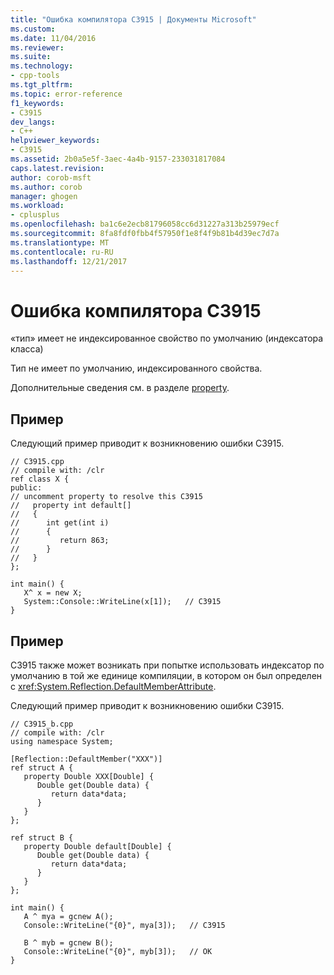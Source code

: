 ```yaml
---
title: "Ошибка компилятора C3915 | Документы Microsoft"
ms.custom: 
ms.date: 11/04/2016
ms.reviewer: 
ms.suite: 
ms.technology:
- cpp-tools
ms.tgt_pltfrm: 
ms.topic: error-reference
f1_keywords:
- C3915
dev_langs:
- C++
helpviewer_keywords:
- C3915
ms.assetid: 2b0a5e5f-3aec-4a4b-9157-233031817084
caps.latest.revision: 
author: corob-msft
ms.author: corob
manager: ghogen
ms.workload:
- cplusplus
ms.openlocfilehash: ba1c6e2ecb81796058cc6d31227a313b25979ecf
ms.sourcegitcommit: 8fa8fdf0fbb4f57950f1e8f4f9b81b4d39ec7d7a
ms.translationtype: MT
ms.contentlocale: ru-RU
ms.lasthandoff: 12/21/2017
---
```

# <a name="compiler-error-c3915"></a>Ошибка компилятора C3915
«тип» имеет не индексированное свойство по умолчанию (индексатора класса)  
  
 Тип не имеет по умолчанию, индексированного свойства.  
  
 Дополнительные сведения см. в разделе [property](../../windows/property-cpp-component-extensions.md).  
  
## <a name="example"></a>Пример  
 Следующий пример приводит к возникновению ошибки C3915.  
  
```  
// C3915.cpp  
// compile with: /clr  
ref class X {  
public:  
// uncomment property to resolve this C3915  
//   property int default[]  
//   {  
//      int get(int i)  
//      {  
//         return 863;  
//      }  
//   }  
};  
  
int main() {  
   X^ x = new X;  
   System::Console::WriteLine(x[1]);   // C3915  
}  
```  
  
## <a name="example"></a>Пример  
 C3915 также может возникать при попытке использовать индексатор по умолчанию в той же единице компиляции, в котором он был определен с <xref:System.Reflection.DefaultMemberAttribute>.  
  
 Следующий пример приводит к возникновению ошибки C3915.  
  
```  
// C3915_b.cpp  
// compile with: /clr  
using namespace System;  
  
[Reflection::DefaultMember("XXX")]  
ref struct A {  
   property Double XXX[Double] {  
      Double get(Double data) {  
         return data*data;  
      }  
   }  
};  
  
ref struct B {  
   property Double default[Double] {  
      Double get(Double data) {  
         return data*data;  
      }  
   }  
};  
  
int main() {  
   A ^ mya = gcnew A();  
   Console::WriteLine("{0}", mya[3]);   // C3915  
  
   B ^ myb = gcnew B();  
   Console::WriteLine("{0}", myb[3]);   // OK  
}  
```